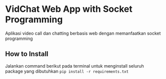# VidChat Web App with Socket Programming

Aplikasi video call dan chatting berbasis web dengan memanfaatkan socket programming

## How to Install

Jalankan command berikut pada terminal untuk menginstall seluruh package yang dibutuhkan
```pip install -r requirements.txt```